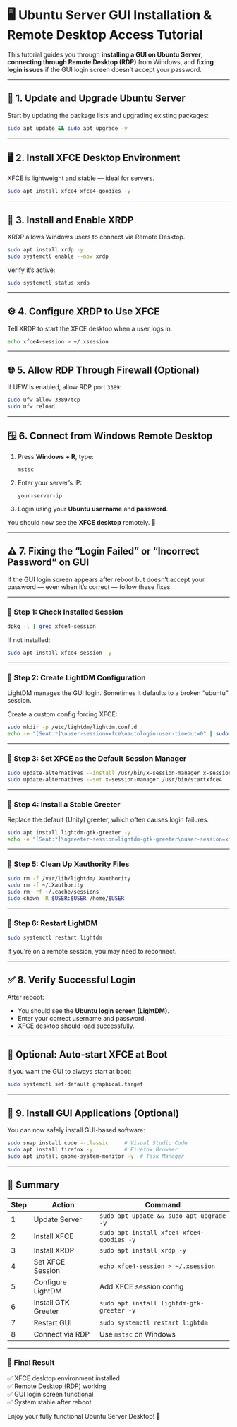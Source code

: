 # 🖥️ Ubuntu Server GUI Installation & Remote Desktop Access Tutorial

This tutorial guides you through **installing a GUI on Ubuntu Server**, **connecting through Remote Desktop (RDP)** from Windows, and **fixing login issues** if the GUI login screen doesn’t accept your password.

---

## 🧩 1. Update and Upgrade Ubuntu Server

Start by updating the package lists and upgrading existing packages:

```bash
sudo apt update && sudo apt upgrade -y
```

---

## 🖥️ 2. Install XFCE Desktop Environment

XFCE is lightweight and stable — ideal for servers.

```bash
sudo apt install xfce4 xfce4-goodies -y
```

---

## 🔑 3. Install and Enable XRDP

XRDP allows Windows users to connect via Remote Desktop.

```bash
sudo apt install xrdp -y
sudo systemctl enable --now xrdp
```

Verify it’s active:
```bash
sudo systemctl status xrdp
```

---

## ⚙️ 4. Configure XRDP to Use XFCE

Tell XRDP to start the XFCE desktop when a user logs in.

```bash
echo xfce4-session > ~/.xsession
```

---

## 🌐 5. Allow RDP Through Firewall (Optional)

If UFW is enabled, allow RDP port `3389`:

```bash
sudo ufw allow 3389/tcp
sudo ufw reload
```

---

## 🪟 6. Connect from Windows Remote Desktop

1. Press **Windows + R**, type:
   ```
   mstsc
   ```
2. Enter your server’s IP:
   ```
   your-server-ip
   ```
3. Login using your **Ubuntu username** and **password**.

You should now see the **XFCE desktop** remotely. 🎉

---

## ⚠️ 7. Fixing the “Login Failed” or “Incorrect Password” on GUI

If the GUI login screen appears after reboot but doesn’t accept your password — even when it’s correct — follow these fixes.

---

### 🔹 Step 1: Check Installed Session
```bash
dpkg -l | grep xfce4-session
```
If not installed:
```bash
sudo apt install xfce4-session -y
```

---

### 🔹 Step 2: Create LightDM Configuration
LightDM manages the GUI login. Sometimes it defaults to a broken “ubuntu” session.

Create a custom config forcing XFCE:

```bash
sudo mkdir -p /etc/lightdm/lightdm.conf.d
echo -e "[Seat:*]\nuser-session=xfce\nautologin-user-timeout=0" | sudo tee /etc/lightdm/lightdm.conf.d/99-xfce.conf
```

---

### 🔹 Step 3: Set XFCE as the Default Session Manager
```bash
sudo update-alternatives --install /usr/bin/x-session-manager x-session-manager /usr/bin/startxfce4 50
sudo update-alternatives --set x-session-manager /usr/bin/startxfce4
```

---

### 🔹 Step 4: Install a Stable Greeter
Replace the default (Unity) greeter, which often causes login failures.

```bash
sudo apt install lightdm-gtk-greeter -y
echo -e "[Seat:*]\ngreeter-session=lightdm-gtk-greeter\nuser-session=xfce" | sudo tee /etc/lightdm/lightdm.conf.d/99-xfce.conf
```

---

### 🔹 Step 5: Clean Up Xauthority Files
```bash
sudo rm -f /var/lib/lightdm/.Xauthority
sudo rm -f ~/.Xauthority
sudo rm -rf ~/.cache/sessions
sudo chown -R $USER:$USER /home/$USER
```

---

### 🔹 Step 6: Restart LightDM
```bash
sudo systemctl restart lightdm
```

If you’re on a remote session, you may need to reconnect.

---

## ✅ 8. Verify Successful Login

After reboot:

- You should see the **Ubuntu login screen (LightDM)**.
- Enter your correct username and password.
- XFCE desktop should load successfully.

---

## 🧠 Optional: Auto-start XFCE at Boot

If you want the GUI to always start at boot:
```bash
sudo systemctl set-default graphical.target
```

---

## 🧰 9. Install GUI Applications (Optional)

You can now safely install GUI-based software:

```bash
sudo snap install code --classic     # Visual Studio Code
sudo apt install firefox -y          # Firefox Browser
sudo apt install gnome-system-monitor -y  # Task Manager
```

---

## 🎯 Summary

| Step | Action | Command |
|------|---------|----------|
| 1 | Update Server | `sudo apt update && sudo apt upgrade -y` |
| 2 | Install XFCE | `sudo apt install xfce4 xfce4-goodies -y` |
| 3 | Install XRDP | `sudo apt install xrdp -y` |
| 4 | Set XFCE Session | `echo xfce4-session > ~/.xsession` |
| 5 | Configure LightDM | Add XFCE session config |
| 6 | Install GTK Greeter | `sudo apt install lightdm-gtk-greeter -y` |
| 7 | Restart GUI | `sudo systemctl restart lightdm` |
| 8 | Connect via RDP | Use `mstsc` on Windows |

---

### 🏁 Final Result
✅ XFCE desktop environment installed  
✅ Remote Desktop (RDP) working  
✅ GUI login screen functional  
✅ System stable after reboot  

Enjoy your fully functional Ubuntu Server Desktop! 🎉
